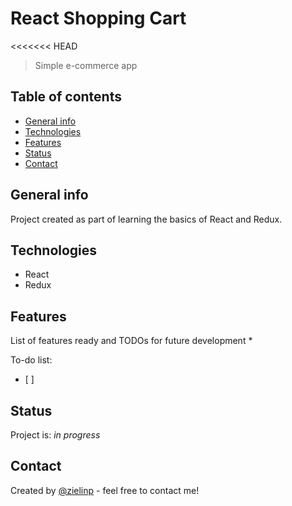 # React Shopping Cart
<<<<<<< HEAD
> Simple e-commerce app

## Table of contents
* [General info](#general-info)
* [Technologies](#technologies)
* [Features](#features)
* [Status](#status)
* [Contact](#contact)

## General info
Project created as part of learning the basics of React and Redux.

## Technologies
* React
* Redux

## Features
List of features ready and TODOs for future development
*

To-do list:
- [ ] 

## Status
Project is: _in progress_

## Contact
Created by [@zielinp](https://www.linkedin.com/in/zielinp/) - feel free to contact me!




